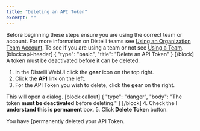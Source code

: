 ```yaml
---
title: "Deleting an API Token"
excerpt: ""
---
```

Before beginning these steps ensure you are using the correct team or account. For more information on Distelli teams see [Using an Organization Team Account](doc:using-an-organization-team-account).  To see if you are using a team or not see [Using a Team](doc:using-a-team).
[block:api-header]
{
  "type": "basic",
  "title": "Delete an API Token"
}
[/block]
A token must be deactivated before it can be deleted.

1. In the Distelli WebUI click the **gear** icon on the top right.
2. Click the **API** link on the left.
3. For the API Token you wish to delete, click the **gear** on the right.

This will open a dialog.
[block:callout]
{
  "type": "danger",
  "body": "The token **must be deactivated** before deleting."
}
[/block]
4. Check the **I understand this is permanent** box.
5. Click **Delete Token** button.

You have [permanently deleted your API Token.